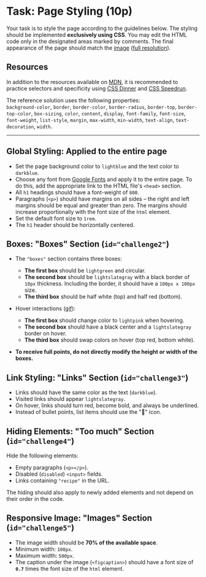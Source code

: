 # Task: Page Styling (10p)

Your task is to style the page according to the guidelines below. The styling should be implemented **exclusively using CSS**. You may edit the HTML code only in the designated areas marked by comments. The final appearance of the page should match the [image](./sol.png) ([full resolution](./sol_fullres.png)).

## Resources

In addition to the resources available on [MDN](https://developer.mozilla.org/en-US/docs/Web/CSS), it is recommended to practice selectors and specificity using [CSS Dinner](https://flukeout.github.io/) and [CSS Speedrun](https://css-speedrun.netlify.app/).

The reference solution uses the following properties:  
`background-color`, `border`, `border-color`, `border-radius`, `border-top`, `border-top-color`, `box-sizing`, `color`, `content`, `display`, `font-family`, `font-size`, `font-weight`, `list-style`, `margin`, `max-width`, `min-width`, `text-align`, `text-decoration`, `width`.

---

## **Global Styling**: Applied to the entire page

- Set the page background color to `lightblue` and the text color to `darkblue`.
- Choose any font from [Google Fonts](https://fonts.google.com/) and apply it to the entire page. To do this, add the appropriate link to the HTML file's `<head>` section.
- All `h1` headings should have a font-weight of `800`.
- Paragraphs (`<p>`) should have margins on all sides – the right and left margins should be equal and greater than zero. The margins should increase proportionally with the font size of the `html` element.
- Set the default font size to `1rem`.
- The `h1` header should be horizontally centered.

## **Boxes**: "Boxes" Section (`id="challenge2"`)

- The `"boxes"` section contains three boxes:

  - **The first box** should be `lightgreen` and circular.
  - **The second box** should be `lightslategray` with a black border of `10px` thickness. Including the border, it should have a `100px x 100px` size.
  - **The third box** should be half white (top) and half red (bottom).

- Hover interactions ([gif](./hover.gif)):

  - **The first box** should change color to `lightpink` when hovering.
  - **The second box** should have a black center and a `lightslategray` border on hover.
  - **The third box** should swap colors on hover (top red, bottom white).

- **To receive full points, do not directly modify the height or width of the boxes.**

## **Link Styling**: "Links" Section (`id="challenge3"`)

- Links should have the same color as the text (`darkblue`).
- Visited links should appear `lightslategray`.
- On hover, links should turn red, become bold, and always be underlined.
- Instead of bullet points, list items should use the "🍔" icon.

## **Hiding Elements**: "Too much" Section (`id="challenge4"`)

Hide the following elements:

- Empty paragraphs (`<p></p>`).
- Disabled (`disabled`) `<input>` fields.
- Links containing `"recipe"` in the URL.

The hiding should also apply to newly added elements and not depend on their order in the code.

## **Responsive Image**: "Images" Section (`id="challenge5"`)

- The image width should be **70% of the available space**.
- Minimum width: `100px`.
- Maximum width: `500px`.
- The caption under the image (`<figcaption>`) should have a font size of **`0.7`** times the font size of the `html` element.
